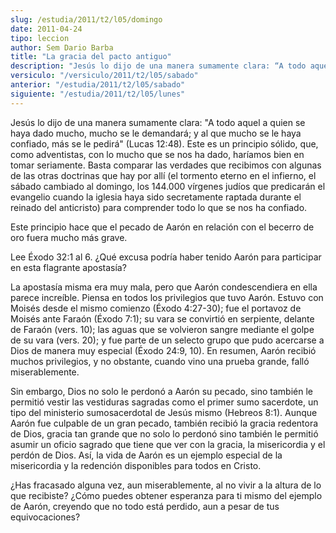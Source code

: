 ```yaml
---
slug: /estudia/2011/t2/l05/domingo
date: 2011-04-24
tipo: leccion
author: Sem Dario Barba
title: "La gracia del pacto antiguo"
description: "Jesús lo dijo de una manera sumamente clara: “A todo aquel a quien se haya dado  mucho, mucho se le demandará; y al que mucho se le haya confiado, más se le  pedirá” (Luc. 12:48). Este es un principio sólido, que, como adventistas, con  lo mucho que se nos ha dado, haríamos bi..."
versiculo: "/versiculo/2011/t2/l05/sabado"
anterior: "/estudia/2011/t2/l05/sabado"
siguiente: "/estudia/2011/t2/l05/lunes"
---
```


Jesús lo dijo de una manera sumamente clara: "A todo aquel a quien se haya dado mucho, mucho se le demandará; y al que mucho se le haya confiado, más se le pedirá" (Lucas 12:48). Este es un principio sólido, que, como adventistas, con lo mucho que se nos ha dado, haríamos bien en tomar seriamente. Basta comparar las verdades que recibimos con algunas de las otras doctrinas que hay por allí (el tormento eterno en el infierno, el sábado cambiado al domingo, los 144.000 vírgenes judíos que predicarán el evangelio cuando la iglesia haya sido secretamente raptada durante el reinado del anticristo) para comprender todo lo que se nos ha confiado.

Este principio hace que el pecado de Aarón en relación con el becerro de oro fuera mucho más grave.

Lee Éxodo 32:1 al 6. ¿Qué excusa podría haber tenido Aarón para participar en esta flagrante apostasía?

La apostasía misma era muy mala, pero que Aarón condescendiera en ella parece increíble. Piensa en todos los privilegios que tuvo Aarón. Estuvo con Moisés desde el mismo comienzo (Éxodo 4:27-30); fue el portavoz de Moisés ante Faraón (Éxodo 7:1); su vara se convirtió en serpiente, delante de Faraón (vers. 10); las aguas que se volvieron sangre mediante el golpe de su vara (vers. 20); y fue parte de un selecto grupo que pudo acercarse a Dios de manera muy especial (Éxodo 24:9, 10). En resumen, Aarón recibió muchos privilegios, y no obstante, cuando vino una prueba grande, falló miserablemente.

Sin embargo, Dios no solo le perdonó a Aarón su pecado, sino también le permitió vestir las vestiduras sagradas como el primer sumo sacerdote, un tipo del ministerio sumosacerdotal de Jesús mismo (Hebreos 8:1). Aunque Aarón fue culpable de un gran pecado, también recibió la gracia redentora de Dios, gracia tan grande que no solo lo perdonó sino también le permitió asumir un oficio sagrado que tiene que ver con la gracia, la misericordia y el perdón de Dios. Así, la vida de Aarón es un ejemplo especial de la misericordia y la redención disponibles para todos en Cristo.

¿Has fracasado alguna vez, aun miserablemente, al no vivir a la altura de lo que recibiste? ¿Cómo puedes obtener esperanza para ti mismo del ejemplo de Aarón, creyendo que no todo está perdido, aun a pesar de tus equivocaciones?
